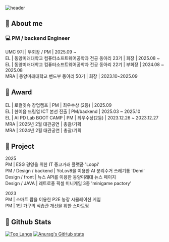 ![header](https://capsule-render.vercel.app/api?type=Rounded&color=gradient&height=300&section=header&text=miniminimo%20pages%F0%9F%A4%97)

## 🐤 About me 
### 💻 PM / backend Engineer

UMC 9기 | 부회장 / PM | 2025.09 ~ <br/>
EL | 동양미래대학교 컴퓨터소프트웨어공학과 전공 동아리 23기 | 회장 | 2025.08 ~ <br/>
EL | 동양미래대학교 컴퓨터소프트웨어공학과 전공 동아리 22기 | 부회장 | 2024.08 ~ 2025.08 <br/>
MRA | 동양미래대학교 밴드부 동아리 50기 | 회장 | 2023.10~2025.09 <br/>

## 👑 Award
EL | 로컬잇슈 창업캠프 | PM | 최우수상 (2등) | 2025.09 <br/>
EL | 한이음 드림업 ICT 본선 진출 | PM/backend | 2025.03 ~ 2025.10 <br/>
EL | AI PD Lab BOOT CAMP | PM | 최우수상(2등) | 2023.12.26 ~ 2023.12.27 <br/>
MRA | 2025년 2월 대관공연 | 총괄/기획 <br/>
MRA | 2024년 2월 대관공연 | 총괄/기획 <br/>

## 📆 Project
2025 <br/>
PM | ESG 경영을 위한 IT 중고거래 플랫폼 'Loopi' <br/>
PM / Design / backend | YoLov8을 이용한 AI 분리수거 쓰레기통 'Demi' <br/>
Design / front | 뉴스 API를 이용한 동양미래대 뉴스 페이지 <br/>
Design / JAVA | 레트로풍 픽셀 미니게임 3종 'minigame pactory' <br/>

2023 <br/>
PM | 스마트 팜을 이용한 P2E 농장 시뮬레이션 게임 <br/>
PM | 1인 가구의 식습관 개선을 위한 스마트팜 <br/>

## 🤔 Github Stats
 [![Top Langs](https://github-readme-stats.vercel.app/api/top-langs/?username=miiniminimo)](https://github.com/anuraghazra/github-readme-stats) [![Anurag's GitHub stats](https://github-readme-stats.vercel.app/api?username=miiniminimo)](https://github.com/anuraghazra/github-readme-stats) 
  
